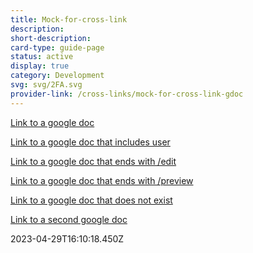 ```yaml
---
title: Mock-for-cross-link
description: 
short-description: 
card-type: guide-page
status: active
display: true
category: Development
svg: svg/2FA.svg
provider-link: /cross-links/mock-for-cross-link-gdoc
---
```

<div class="content-section">
<div class="section-container" markdown="1">

[Link to a google doc](https://docs.google.com/document/d/mock-gdocid-for-testprHfq)


[Link to a google doc that includes user](https://docs.google.com/document/d/mock-gdocid-for-testprHfq)


[Link to a  google doc that ends with /edit](https://docs.google.com/document/d/mock-gdocid-for-testprHfq)


[Link to a  google doc that ends with /preview](https://docs.google.com/document/d/mock-gdocid-for-testprHfq)


[Link to a  google doc that does not exist](https://docs.google.com/document/d/mock-id-does-not-exist)


[Link to a second google doc](https://docs.google.com/document/d/second-google-doc)
</div>
</div> 2023-04-29T16:10:18.450Z